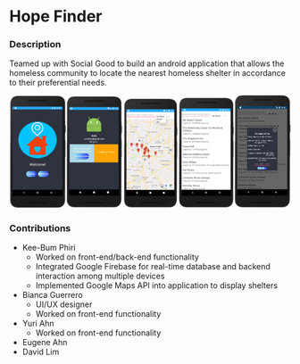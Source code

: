 # Hope Finder
### Description
Teamed up with Social Good to build an android application that allows the homeless community to locate the nearest homeless shelter in accordance to their preferential needs. 

<img alt="Home Page/Login" src="imgs/ss01.png"  width="20%"  height="20%"><img alt="User Info" src="imgs/ss05.png"  width="20%"  height="20%"><img alt="Google Maps" src="imgs/ss04.png"  width="20%"  height="46%"><img alt="Shelter List" src="imgs/ss02.png"  width="20%"  height="20%"><img alt="Shelter List: Reserving Shelter" src="imgs/ss03.png"  width="20%"  height="20%">

### Contributions
* Kee-Bum Phiri
  * Worked on front-end/back-end functionality
  * Integrated Google Firebase for real-time database and backend interaction among multiple devices
  * Implemented Google Maps API into application to display shelters 
* Bianca Guerrero
  * UI/UX designer
  * Worked on front-end functionality
* Yuri Ahn
  * Worked on front-end functionality
* Eugene Ahn
* David Lim
  


